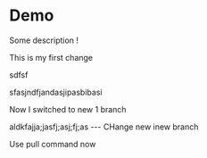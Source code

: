 # Demo

Some description !



This is my first change

sdfsf

sfasjndfjandasjipasbibasi

Now I switched to new 1 branch

aldkfajja;jasfj;asj;fj;as --- CHange new inew branch

Use pull command now
